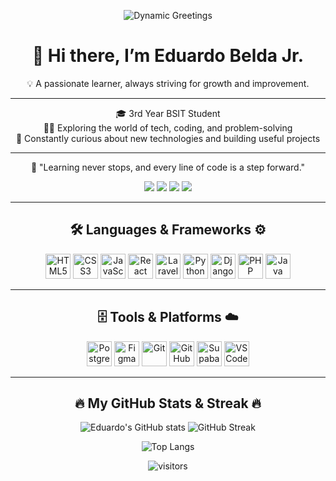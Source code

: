 <p align="center">
  <img src="https://readme-typing-svg.herokuapp.com?font=Fira+Code&weight=700&size=32&duration=5000&pause=1000&color=00F7FF&center=true&vCenter=true&width=600&lines=Hello!;Hola!;Bonjour!;Ciao!;Annyeong!;Namaste!" alt="Dynamic Greetings"/>
</p>


<h1 align="center">👋 Hi there, I’m Eduardo Belda Jr.</h1>

<p align="center">
   💡 A passionate learner, always striving for growth and improvement.
</p>

---

<p align="center">
  🎓 3rd Year BSIT Student <br>
  👨‍💻 Exploring the world of tech, coding, and problem-solving <br>
  🌱 Constantly curious about new technologies and building useful projects <br>
</p>

---

<p align="center">
  🚀 "Learning never stops, and every line of code is a step forward."  
</p>

<p align="center">
  <a href="https://www.facebook.com/edward.belda.2024"><img src="https://img.shields.io/badge/Facebook-1877F2?style=for-the-badge&logo=facebook&logoColor=white"/></a>
 <a href="https://www.linkedin.com/in/belda-eduardo-jr-d-911807365/" target="_blank"><img src="https://img.shields.io/badge/LinkedIn-0A66C2?style=for-the-badge&logo=linkedin&logoColor=white"/></a>
  <a href="https://mail.google.com/mail/u/0/?tab=rm&ogbl#inbox"><img src="https://img.shields.io/badge/Email-D14836?style=for-the-badge&logo=gmail&logoColor=white"/></a>
  <a href="https://psyche-ee.github.io/Portfolio/"><img src="https://img.shields.io/badge/Portfolio-000000?style=for-the-badge&logo=vercel&logoColor=white"/></a>
</p>

---

<h2 align="center">🛠 Languages & Frameworks ⚙️</h2>

<p align="center">
  <img src="https://cdn.jsdelivr.net/gh/devicons/devicon/icons/html5/html5-original.svg" height="40" alt="HTML5"/>
  <img src="https://cdn.jsdelivr.net/gh/devicons/devicon/icons/css3/css3-original.svg" height="40" alt="CSS3"/>
  <img src="https://cdn.jsdelivr.net/gh/devicons/devicon/icons/javascript/javascript-original.svg" height="40" alt="JavaScript"/>
  <img src="https://cdn.jsdelivr.net/gh/devicons/devicon/icons/react/react-original.svg" height="40" alt="React"/>
  <img src="https://cdn.jsdelivr.net/gh/devicons/devicon/icons/laravel/laravel-original.svg" height="40" alt="Laravel"/>
  <img src="https://cdn.jsdelivr.net/gh/devicons/devicon/icons/python/python-original.svg" height="40" alt="Python"/>
  <img src="https://cdn.jsdelivr.net/gh/devicons/devicon/icons/django/django-plain.svg" height="40" alt="Django"/>
  <img src="https://cdn.jsdelivr.net/gh/devicons/devicon/icons/php/php-original.svg" height="40" alt="PHP"/>
  <img src="https://cdn.jsdelivr.net/gh/devicons/devicon/icons/java/java-original.svg" height="40" alt="Java"/>
</p>

---

<h2 align="center">🗄 Tools & Platforms ☁️</h2>

<p align="center">
  <img src="https://cdn.jsdelivr.net/gh/devicons/devicon/icons/postgresql/postgresql-original.svg" height="40" alt="PostgreSQL"/>
  <img src="https://cdn.jsdelivr.net/gh/devicons/devicon/icons/figma/figma-original.svg" height="40" alt="Figma"/>
  <img src="https://cdn.jsdelivr.net/gh/devicons/devicon/icons/git/git-original.svg" height="40" alt="Git"/>
  <img src="https://cdn.jsdelivr.net/gh/devicons/devicon/icons/github/github-original.svg" height="40" alt="GitHub"/>
  <img src="https://cdn.jsdelivr.net/gh/devicons/devicon/icons/supabase/supabase-original.svg" height="40" alt="Supabase"/>
  <img src="https://cdn.jsdelivr.net/gh/devicons/devicon/icons/vscode/vscode-original.svg" height="40" alt="VS Code"/>
</p>

---

<h2 align="center">🔥 My GitHub Stats & Streak 🔥</h2>

<p align="center">
  <img src="https://github-readme-stats.vercel.app/api?username=psyche-ee&show_icons=true&theme=radical&hide_border=true&bg_color=0D1117" alt="Eduardo's GitHub stats"/>
  <img src="https://github-readme-streak-stats.herokuapp.com/?user=psyche-ee&theme=radical&hide_border=true&background=0D1117" alt="GitHub Streak"/>
</p>

<p align="center">
  <img src="https://github-readme-stats.vercel.app/api/top-langs/?username=psyche-ee&layout=compact&theme=radical&hide_border=true&bg_color=0D1117" alt="Top Langs"/>
</p>

<p align="center">
  <img src="https://komarev.com/ghpvc/?username=psyche-ee&color=blue" alt="visitors"/>
</p>

